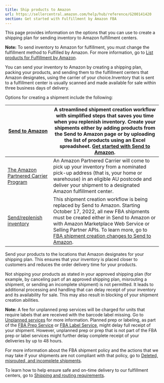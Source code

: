```yaml
---
title: Ship products to Amazon
url: https://sellercentral.amazon.com/help/hub/reference/G200141420
section: Get started with Fulfillment by Amazon FBA
---
```


This page provides information on the options that you can use to create a
shipping plan for sending inventory to Amazon fulfillment centers.

**Note:** To send inventory to Amazon for fulfillment, you must change the
fulfillment method to Fulfilled by Amazon. For more information, go to [List
products for Fulfillment by Amazon](/gp/help/G200141220).

You can send your inventory to Amazon by creating a shipping plan, packing
your products, and sending them to the fulfillment centers that Amazon
designates, using the carrier of your choice.Inventory that is sent to a
fulfillment center is usually scanned and made available for sale within three
business days of delivery.

Options for creating a shipment include the following:

[Send to Amazon](/gp/help/G6925SDD66GDLXJW) | A streamlined shipment creation workflow with simplified steps that saves you time when you replenish inventory. Create your shipments either by adding products from the Send to Amazon page or by uploading the list of products using an Excel spreadsheet. [Get started with Send to Amazon](/fba/sendtoamazon/confirm_content_step).  
---|---  
[The Amazon Partnered Carrier Program](/gp/help/G201119120) | An Amazon Partnered Carrier will come to pick up your inventory from a nominated pick-up address (that is, your home or warehouse) in an eligible AU postcode and deliver your shipment to a designated Amazon fulfillment center.   
[Send/replenish inventory](/gp/help/201021820) | This shipment creation workflow is being replaced by Send to Amazon. Starting October 17, 2022, all new FBA shipments must be created either in Send to Amazon or with Amazon Marketplace Web Service or Selling Partner APIs. To learn more, go to [FBA shipment creation changes to Send to Amazon](/gp/help/GF3FZUPP7UZ34AZY).  
  
Send your products to the locations that Amazon designates for your shipping
plan. This ensures that your inventory is placed closer to customers and
reduces the order delivery time for your products.

Not shipping your products as stated in your approved shipping plan (for
example, by canceling part of an approved shipping plan, misrouting a
shipment, or sending an incomplete shipment) is not permitted. It leads to
additional processing and handling that can delay receipt of your inventory
and its availability for sale. This may also result in blocking of your
shipment creation abilities.

**Note:** A fee for unplanned prep services will be charged for units that
require labels that are received with the barcode label missing. Go to
[Unplanned services](/gp/help/G201000230) for more information. Planned prep
or labeling, as part of the [FBA Prep Service](/gp/help/G201023020) or [FBA
Label Service](/gp/help/G200483750), might delay full receipt of your
shipment. However, unplanned prep or prep that is not part of the FBA prep or
label services might further delay complete receipt of your deliveries by up
to 48 hours.

For more information about the FBA shipment policy and the actions that we may
take if your shipments are not compliant with that policy, go to [Deleted,
misrouted, and incomplete shipments](/gp/help/GLMEBQLNBY97ANYY).

To learn how to help ensure safe and on-time delivery to our fulfillment
centers, go to [Shipping and routing requirements](/gp/help/G200141510).

